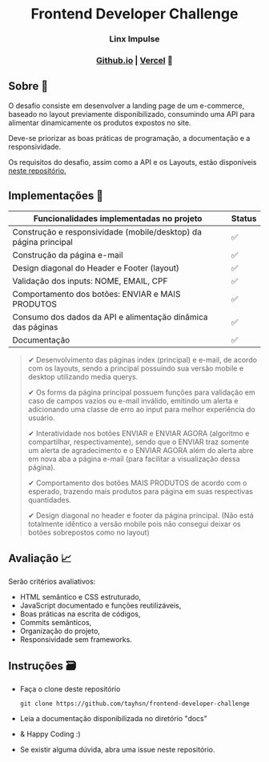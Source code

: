 <h1 align="center">Frontend Developer Challenge </h1>

<h3 align="center">Linx Impulse</h3>

<h3 align="center"><a href="https://tayhsn.github.io/frontend-developer-challenge/">Github.io</a> | <a href="https://frontend-developer-challenge.vercel.app/">Vercel</a>  📲</h3>



## Sobre 📝

O desafio consiste em desenvolver a landing page de um e-commerce, baseado no layout previamente disponibilizado, consumindo uma API para alimentar dinamicamente os produtos expostos no site. 

Deve-se priorizar as boas práticas de programação, a documentação e a responsividade. 

Os requisitos do desafio, assim como a API e os Layouts, estão disponíveis <a href="https://github.com/chaordic/frontend-developer-challenge">neste repositório.</a>



## Implementações :hammer:

| Funcionalidades implementadas no projeto                     | Status |
| ------------------------------------------------------------ | ------ |
| Construção e responsividade (mobile/desktop) da página principal | ✅      |
| Construção da página e-mail                                  | ✅      |
| Design diagonal do Header e Footer  (layout)                 | ✅      |
| Validação dos inputs: NOME, EMAIL, CPF                       | ✅      |
| Comportamento dos botões: ENVIAR e MAIS PRODUTOS             | ✅      |
| Consumo dos dados da API e alimentação dinâmica das páginas  | ✅      |
| Documentação                                                 | ✅      |

> ✔ Desenvolvimento das páginas index (principal) e e-mail, de acordo com os layouts, sendo a principal possuindo sua versão mobile e desktop utilizando media querys. 
>
> ✔ Os forms da página principal possuem funções para validação em caso de campos vazios ou e-mail inválido, emitindo um alerta e adicionando uma classe de erro ao input para melhor experiência do usuário.
>
> ✔ Interatividade nos botões ENVIAR e ENVIAR AGORA (algoritmo e compartilhar, respectivamente), sendo que o ENVIAR traz somente um alerta de agradecimento e o ENVIAR AGORA além do alerta abre em nova aba a página e-mail (para facilitar a visualização dessa página).
>
> ✔ Comportamento dos botões MAIS PRODUTOS de acordo com o esperado, trazendo mais produtos para página em suas respectivas quantidades.
>
> ✔ Design diagonal no header e footer da página principal. (Não está totalmente idêntico a versão mobile pois não consegui deixar os botões sobrepostos como no layout) 



## Avaliação 📈

Serão critérios avaliativos:

- HTML semântico e CSS estruturado,
- JavaScript documentado e funções reutilizáveis,
- Boas práticas na escrita de códigos,
- Commits semânticos,
- Organização do projeto,
- Responsividade sem frameworks.



## Instruções 🗃️

- Faça o clone deste repositório

  ```git clone https://github.com/tayhsn/frontend-developer-challenge```

- Leia a documentação disponibilizada no diretório "docs"

- & Happy Coding :)

- Se existir alguma dúvida, abra uma issue neste repositório.

